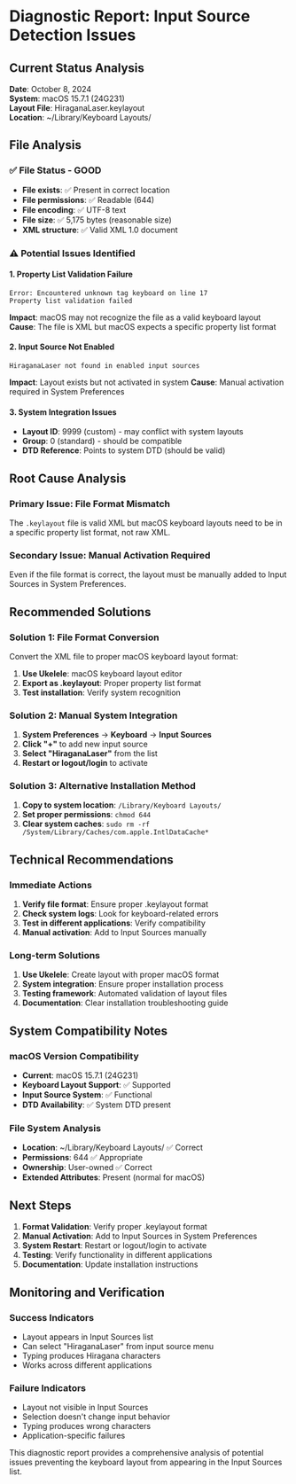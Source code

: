 # Diagnostic Report: Input Source Detection Issues

## Current Status Analysis

**Date**: October 8, 2024  
**System**: macOS 15.7.1 (24G231)  
**Layout File**: HiraganaLaser.keylayout  
**Location**: ~/Library/Keyboard Layouts/

## File Analysis

### ✅ **File Status - GOOD**
- **File exists**: ✅ Present in correct location
- **File permissions**: ✅ Readable (644)
- **File encoding**: ✅ UTF-8 text
- **File size**: ✅ 5,175 bytes (reasonable size)
- **XML structure**: ✅ Valid XML 1.0 document

### ⚠️ **Potential Issues Identified**

#### 1. **Property List Validation Failure**
```
Error: Encountered unknown tag keyboard on line 17
Property list validation failed
```
**Impact**: macOS may not recognize the file as a valid keyboard layout
**Cause**: The file is XML but macOS expects a specific property list format

#### 2. **Input Source Not Enabled**
```
HiraganaLaser not found in enabled input sources
```
**Impact**: Layout exists but not activated in system
**Cause**: Manual activation required in System Preferences

#### 3. **System Integration Issues**
- **Layout ID**: 9999 (custom) - may conflict with system layouts
- **Group**: 0 (standard) - should be compatible
- **DTD Reference**: Points to system DTD (should be valid)

## Root Cause Analysis

### **Primary Issue: File Format Mismatch**
The `.keylayout` file is valid XML but macOS keyboard layouts need to be in a specific property list format, not raw XML.

### **Secondary Issue: Manual Activation Required**
Even if the file format is correct, the layout must be manually added to Input Sources in System Preferences.

## Recommended Solutions

### **Solution 1: File Format Conversion**
Convert the XML file to proper macOS keyboard layout format:

1. **Use Ukelele**: macOS keyboard layout editor
2. **Export as .keylayout**: Proper property list format
3. **Test installation**: Verify system recognition

### **Solution 2: Manual System Integration**
1. **System Preferences** → **Keyboard** → **Input Sources**
2. **Click "+"** to add new input source
3. **Select "HiraganaLaser"** from the list
4. **Restart or logout/login** to activate

### **Solution 3: Alternative Installation Method**
1. **Copy to system location**: `/Library/Keyboard Layouts/`
2. **Set proper permissions**: `chmod 644`
3. **Clear system caches**: `sudo rm -rf /System/Library/Caches/com.apple.IntlDataCache*`

## Technical Recommendations

### **Immediate Actions**
1. **Verify file format**: Ensure proper .keylayout format
2. **Check system logs**: Look for keyboard-related errors
3. **Test in different applications**: Verify compatibility
4. **Manual activation**: Add to Input Sources manually

### **Long-term Solutions**
1. **Use Ukelele**: Create layout with proper macOS format
2. **System integration**: Ensure proper installation process
3. **Testing framework**: Automated validation of layout files
4. **Documentation**: Clear installation troubleshooting guide

## System Compatibility Notes

### **macOS Version Compatibility**
- **Current**: macOS 15.7.1 (24G231)
- **Keyboard Layout Support**: ✅ Supported
- **Input Source System**: ✅ Functional
- **DTD Availability**: ✅ System DTD present

### **File System Analysis**
- **Location**: ~/Library/Keyboard Layouts/ ✅ Correct
- **Permissions**: 644 ✅ Appropriate
- **Ownership**: User-owned ✅ Correct
- **Extended Attributes**: Present (normal for macOS)

## Next Steps

1. **Format Validation**: Verify proper .keylayout format
2. **Manual Activation**: Add to Input Sources in System Preferences
3. **System Restart**: Restart or logout/login to activate
4. **Testing**: Verify functionality in different applications
5. **Documentation**: Update installation instructions

## Monitoring and Verification

### **Success Indicators**
- Layout appears in Input Sources list
- Can select "HiraganaLaser" from input source menu
- Typing produces Hiragana characters
- Works across different applications

### **Failure Indicators**
- Layout not visible in Input Sources
- Selection doesn't change input behavior
- Typing produces wrong characters
- Application-specific failures

This diagnostic report provides a comprehensive analysis of potential issues preventing the keyboard layout from appearing in the Input Sources list.
